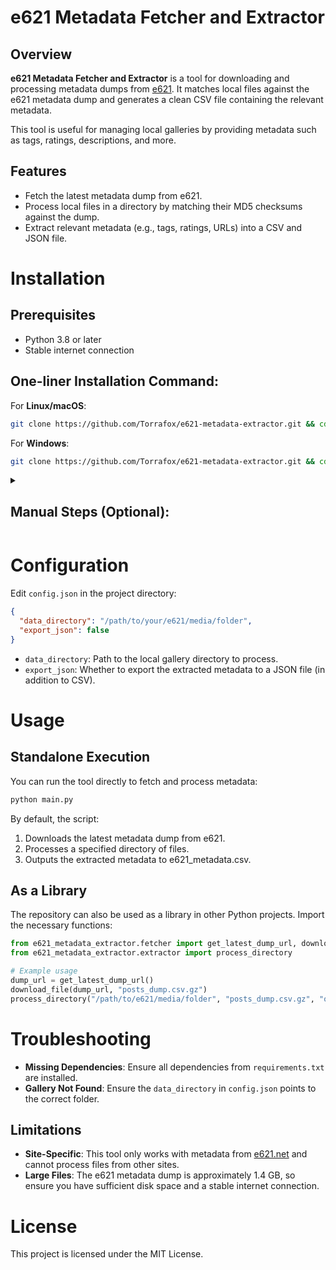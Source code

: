 # e621 Metadata Fetcher and Extractor

## Overview

**e621 Metadata Fetcher and Extractor** is a tool for downloading and processing metadata dumps from [e621](https://e621.net). It matches local files against the e621 metadata dump and generates a clean CSV file containing the relevant metadata.

This tool is useful for managing local galleries by providing metadata such as tags, ratings, descriptions, and more.


## Features

- Fetch the latest metadata dump from e621.
- Process local files in a directory by matching their MD5 checksums against the dump.
- Extract relevant metadata (e.g., tags, ratings, URLs) into a CSV and JSON file.


# Installation

## Prerequisites

- Python 3.8 or later
- Stable internet connection

## One-liner Installation Command:

For **Linux/macOS**:
```bash
git clone https://github.com/Torrafox/e621-metadata-extractor.git && cd e621-metadata-extractor && python -m venv venv && source venv/bin/activate && pip install -r requirements.txt
```

For **Windows**:
```bash
git clone https://github.com/Torrafox/e621-metadata-extractor.git && cd e621-metadata-extractor && python -m venv venv && venv\Scripts\activate && pip install -r requirements.txt
```

<details>

<summary>

## Manual Steps (Optional):

</summary>

1. **Clone the Repository**:
   ```bash
   git clone https://github.com/Torrafox/e621-metadata-extractor.git
   cd e621-metadata-extractor
   ```

2. **Set Up Virtual Environment**:
   ```bash
   python -m venv venv
   ```

3. **Activate the Virtual Environment**:
   - For **Linux/macOS**:
     ```bash
     source venv/bin/activate
     ```
   - For **Windows**:
     ```bash
     venv\Scripts\activate
     ```

4. **Install Dependencies**:
   ```bash
   pip install -r requirements.txt
   ```

</details>

# Configuration
   Edit `config.json` in the project directory:
   ```json
   {
     "data_directory": "/path/to/your/e621/media/folder",
     "export_json": false
   }
   ```
   - `data_directory`: Path to the local gallery directory to process.
   - `export_json`: Whether to export the extracted metadata to a JSON file (in addition to CSV).


# Usage

## Standalone Execution

You can run the tool directly to fetch and process metadata:

```bash
python main.py
```

By default, the script:

1. Downloads the latest metadata dump from e621.
2. Processes a specified directory of files.
3. Outputs the extracted metadata to e621_metadata.csv.

## As a Library

The repository can also be used as a library in other Python projects. Import the necessary functions:

```python
from e621_metadata_extractor.fetcher import get_latest_dump_url, download_file
from e621_metadata_extractor.extractor import process_directory

# Example usage
dump_url = get_latest_dump_url()
download_file(dump_url, "posts_dump.csv.gz")
process_directory("/path/to/e621/media/folder", "posts_dump.csv.gz", "output.csv")
```


# Troubleshooting

- **Missing Dependencies**: Ensure all dependencies from `requirements.txt` are installed.
- **Gallery Not Found**: Ensure the `data_directory` in `config.json` points to the correct folder.


## Limitations

- **Site-Specific**: This tool only works with metadata from [e621.net](https://e621.net) and cannot process files from other sites.
- **Large Files**: The e621 metadata dump is approximately 1.4 GB, so ensure you have sufficient disk space and a stable internet connection.


# License

This project is licensed under the MIT License.